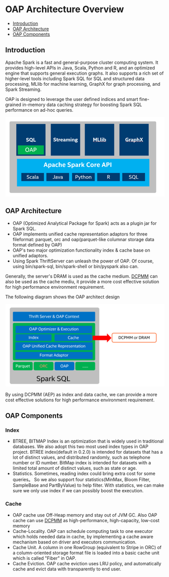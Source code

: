 # OAP Architecture Overview


* [Introduction](#introduction)
* [OAP Architecture](#oap-architecture)
* [OAP Components](#oap-components)


## Introduction

Apache Spark is a fast and general-purpose cluster computing system. It provides high-level APIs in Java, Scala, Python and R, and an optimized engine that supports general execution graphs. It also supports a rich set of higher-level tools including Spark SQL for SQL and structured data processing, MLlib for machine learning, GraphX for graph processing, and Spark Streaming.

OAP is designed to leverage the user defined indices and smart fine-grained in-memory data caching strategy for boosting Spark SQL performance on ad-hoc queries.


![OAP-INTRODUCTION](./image/OAP-Introduction.PNG)

## OAP Architecture

- OAP (Optimized Analytical Package for Spark) acts as a plugin jar for Spark SQL.  
- OAP implements unified cache representation adaptors for three fileformat: parquet, orc and oap(parquet-like columnar storage data format defined by OAP)  
- OAP's two major optimization functionality index & cache base on unified adaptors.
- Using Spark ThriftServer can unleash the power of OAP. Of course, using bin/spark-sql, bin/spark-shell or bin/pyspark also can.

Generally, the server's DRAM is used as the cache medium. [DCPMM](https://www.intel.com/content/www/us/en/architecture-and-technology/optane-dc-persistent-memory.html) can also be used as the cache mediu, it provide a more cost effective solution for high performance environment requirement.

The following diagram shows the OAP architect design 

![OAP-ARCHITECTURE](./image/OAP-Architecture.PNG)

By using DCPMM (AEP) as index and data cache, we can provide a more cost effective solutions for high performance environment requirement.


## OAP Components
### Index 

- BTREE, BITMAP Index is an optimization that is widely used in traditional databases. We also adopt this two most used index types in OAP project. BTREE index(default in 0.2.0) is intended for datasets that has a lot of distinct values, and distributed randomly, such as telephone number or ID number. BitMap index is intended for datasets with a limited total amount of distinct values, such as state or age.
- Statistics. Sometimes, reading index could bring extra cost for some queries。 So we also support four statistics(MinMax, Bloom Filter, SampleBase and PartByValue) to help filter. With statistics, we can make sure we only use index if we can possibly boost the execution.


### Cache
- OAP cache use Off-Heap memory and stay out of JVM GC. Also OAP cache can use [DCPMM](https://www.intel.com/content/www/us/en/architecture-and-technology/optane-dc-persistent-memory.html) as high-performance, high-capacity, low-cost memory
- Cache-Locality. OAP can schedule computing task to one executor which holds needed data in cache, by implementing a cache aware mechanism based on driver and executors communication.
- Cache Unit. A column in one RowGroup (equivalent to Stripe in ORC) of a column-oriented storage format file is loaded into a basic cache unit which is called "Fiber" in OAP.
- Cache Eviction. OAP cache eviction uses LRU policy, and automatically cache and evict data with transparently to end user.

